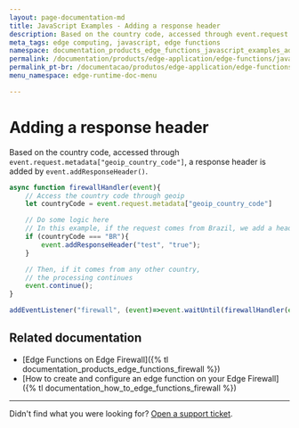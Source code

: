 ```yaml
---
layout: page-documentation-md
title: JavaScript Examples - Adding a response header
description: Based on the country code, accessed through event.request.metadata['geoip_country_code'], a response header is added through event.addResponseHeader().
meta_tags: edge computing, javascript, edge functions
namespace: documentation_products_edge_functions_javascript_examples_adding_response_header
permalink: /documentation/products/edge-application/edge-functions/javascript-examples/adding-response-header/
permalink_pt-br: /documentacao/produtos/edge-application/edge-functions/javascript-examples/adding-response-header/
menu_namespace: edge-runtime-doc-menu

---
```


# Adding a response header

Based on the country code, accessed through `event.request.metadata["geoip_country_code"]`, a response header is added by `event.addResponseHeader()`.

```javascript
async function firewallHandler(event){
    // Access the country code through geoip
    let countryCode = event.request.metadata["geoip_country_code"]

    // Do some logic here
    // In this example, if the request comes from Brazil, we add a header to the response
    if (countryCode === "BR"){
        event.addResponseHeader("test", "true");
    }

    // Then, if it comes from any other country,
    // the processing continues
    event.continue();
}

addEventListener("firewall", (event)=>event.waitUntil(firewallHandler(event)));
```

## Related documentation

- [Edge Functions on Edge Firewall]({% tl documentation_products_edge_functions_firewall %})
- [How to create and configure an edge function on your Edge Firewall]({% tl documentation_how_to_edge_functions_firewall %})

---

Didn't find what you were looking for? [Open a support ticket](https://tickets.azion.com/).
